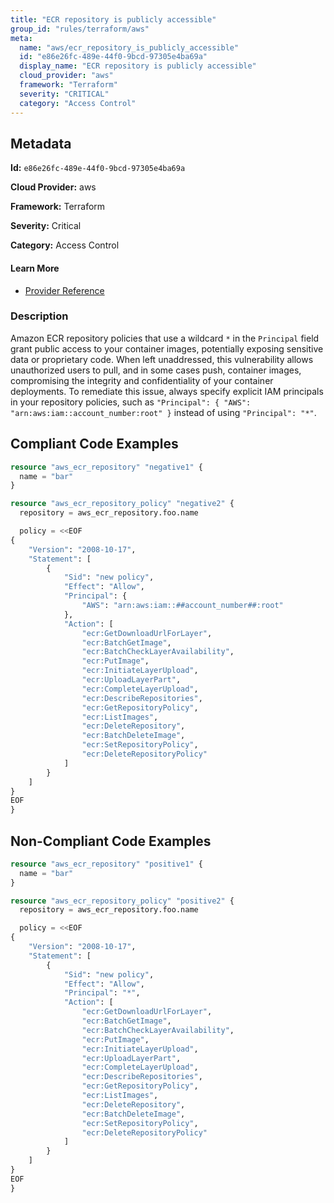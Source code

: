 ```yaml
---
title: "ECR repository is publicly accessible"
group_id: "rules/terraform/aws"
meta:
  name: "aws/ecr_repository_is_publicly_accessible"
  id: "e86e26fc-489e-44f0-9bcd-97305e4ba69a"
  display_name: "ECR repository is publicly accessible"
  cloud_provider: "aws"
  framework: "Terraform"
  severity: "CRITICAL"
  category: "Access Control"
---
```

## Metadata

**Id:** `e86e26fc-489e-44f0-9bcd-97305e4ba69a`

**Cloud Provider:** aws

**Framework:** Terraform

**Severity:** Critical

**Category:** Access Control

#### Learn More

 - [Provider Reference](https://registry.terraform.io/providers/hashicorp/aws/latest/docs/resources/ecr_repository_policy)

### Description

 Amazon ECR repository policies that use a wildcard `*` in the `Principal` field grant public access to your container images, potentially exposing sensitive data or proprietary code. When left unaddressed, this vulnerability allows unauthorized users to pull, and in some cases push, container images, compromising the integrity and confidentiality of your container deployments. To remediate this issue, always specify explicit IAM principals in your repository policies, such as `"Principal": { "AWS": "arn:aws:iam::account_number:root" }` instead of using `"Principal": "*"`.


## Compliant Code Examples
```tf
resource "aws_ecr_repository" "negative1" {
  name = "bar"
}

resource "aws_ecr_repository_policy" "negative2" {
  repository = aws_ecr_repository.foo.name

  policy = <<EOF
{
    "Version": "2008-10-17",
    "Statement": [
        {
            "Sid": "new policy",
            "Effect": "Allow",
            "Principal": {
                "AWS": "arn:aws:iam::##account_number##:root"
            },
            "Action": [
                "ecr:GetDownloadUrlForLayer",
                "ecr:BatchGetImage",
                "ecr:BatchCheckLayerAvailability",
                "ecr:PutImage",
                "ecr:InitiateLayerUpload",
                "ecr:UploadLayerPart",
                "ecr:CompleteLayerUpload",
                "ecr:DescribeRepositories",
                "ecr:GetRepositoryPolicy",
                "ecr:ListImages",
                "ecr:DeleteRepository",
                "ecr:BatchDeleteImage",
                "ecr:SetRepositoryPolicy",
                "ecr:DeleteRepositoryPolicy"
            ]
        }
    ]
}
EOF
}

```
## Non-Compliant Code Examples
```tf
resource "aws_ecr_repository" "positive1" {
  name = "bar"
}

resource "aws_ecr_repository_policy" "positive2" {
  repository = aws_ecr_repository.foo.name

  policy = <<EOF
{
    "Version": "2008-10-17",
    "Statement": [
        {
            "Sid": "new policy",
            "Effect": "Allow",
            "Principal": "*",
            "Action": [
                "ecr:GetDownloadUrlForLayer",
                "ecr:BatchGetImage",
                "ecr:BatchCheckLayerAvailability",
                "ecr:PutImage",
                "ecr:InitiateLayerUpload",
                "ecr:UploadLayerPart",
                "ecr:CompleteLayerUpload",
                "ecr:DescribeRepositories",
                "ecr:GetRepositoryPolicy",
                "ecr:ListImages",
                "ecr:DeleteRepository",
                "ecr:BatchDeleteImage",
                "ecr:SetRepositoryPolicy",
                "ecr:DeleteRepositoryPolicy"
            ]
        }
    ]
}
EOF
}

```